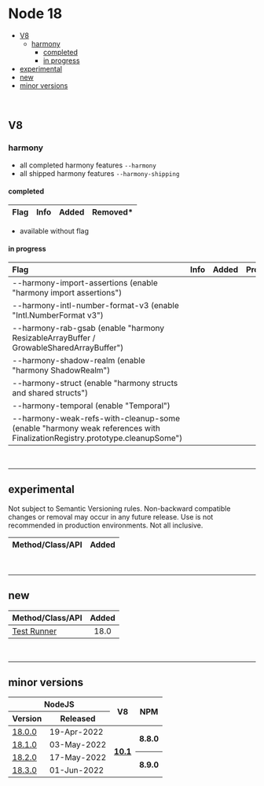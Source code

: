 # Node 18


- [V8](#v8)
  - [harmony](#harmony)
    - [completed](#completed)
    - [in progress](#in-progress)
- [experimental](#experimental)
- [new](#new)
- [minor versions](#minor-versions)

<br>

## V8

### harmony

- all completed harmony features `--harmony`
- all shipped harmony features `--harmony-shipping`


#### completed

| Flag | Info | Added | Removed* |
| :--- | :--- | :---: | :------- |


* available without flag


#### in progress

| Flag                                                                                                                     | Info | Added | Promoted |
| :----------------------------------------------------------------------------------------------------------------------- | :--- | :---: | :------- |
| --harmony-import-assertions (enable "harmony import assertions")                                                         |
| --harmony-intl-number-format-v3 (enable "Intl.NumberFormat v3")                                                          |
| --harmony-rab-gsab (enable "harmony ResizableArrayBuffer / GrowableSharedArrayBuffer")                                   |
| --harmony-shadow-realm (enable "harmony ShadowRealm")                                                                    |
| --harmony-struct (enable "harmony structs and shared structs")                                                           |
| --harmony-temporal (enable "Temporal")                                                                                   |
| --harmony-weak-refs-with-cleanup-some (enable "harmony weak references with FinalizationRegistry.prototype.cleanupSome") |


<br><hr>

## experimental

Not subject to Semantic Versioning rules. Non-backward compatible changes or removal may occur in any future release. Use is not recommended in production environments. Not all inclusive.

| Method/Class/API | Added |
| :--------------- | :---: |



<br><hr>

## new

| Method/Class/API                                                       | Added |
| :--------------------------------------------------------------------- | :---: |
| [Test Runner](https://nodejs.org/dist/latest-v18.x/docs/api/test.html) | 18.0  |



<br><hr>

## minor versions

<table>
    <thead>
        <tr>
            <th colspan="2">NodeJS</th>
            <th rowspan="2" style="text-align: center">V8</th>
            <th rowspan="2">NPM</th>
        </tr>
        <tr>
            <th>Version</th>
            <th>Released</th>
        </tr>
    </thead>
    <tbody>
        <tr>
            <td>
                <a href="https://github.com/nodejs/node/releases/tag/v18.0.0">18.0.0</a>
            </td>
            <td>19-Apr-2022</td>
            <th rowspan="4">
                <a href="https://github.com/begin-again/nodejs-releases/blob/main/v8-releases/releases.md#101">10.1</a>
            </th>
            <th rowspan="2">8.8.0</th>
        </tr>
        <tr>
            <td>
                <a href="https://github.com/nodejs/node/releases/tag/v18.1.0">18.1.0</a>
            </td>
            <td>03-May-2022</td>
        </tr>
        <tr>
            <td>
                <a href="https://github.com/nodejs/node/releases/tag/v18.2.0">18.2.0</a>
            </td>
            <td>17-May-2022</td>
            <th rowspan="2">8.9.0</th>
        </tr>
        <tr>
            <td>
                <a href="https://github.com/nodejs/node/releases/tag/v18.3.0">18.3.0</a>
            </td>
            <td>01-Jun-2022</td>
        </tr>
    </tbody>
</table>
